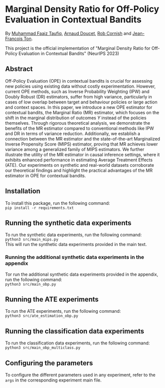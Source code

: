 # Marginal Density Ratio for Off-Policy Evaluation in Contextual Bandits

By [Muhammad Faaiz Taufiq](https://scholar.google.com/citations?user=oDL6ahoAAAAJ&hl=en), [Arnaud Doucet](https://scholar.google.com/citations?user=W4SZGV8AAAAJ&hl=en&oi=sra), [Rob Cornish](https://scholar.google.com/citations?user=ZDVQRN0AAAAJ&hl=en&oi=sra) and [Jean-Francois Ton](https://scholar.google.com/citations?user=WWVOu4kAAAAJ&hl=en&oi=sra).  

This project is the official implementation of "Marginal Density Ratio for Off-Policy Evaluation in Contextual Bandits" (NeurIPS 2023)

## Abstract
Off-Policy Evaluation (OPE) in contextual bandits is crucial for assessing new policies using existing data without costly experimentation. However, current OPE methods, such as Inverse Probability Weighting (IPW) and Doubly Robust (DR) estimators, suffer from high variance, particularly in cases of low overlap between target and behaviour policies or large action and context spaces. In this paper, we introduce a new OPE estimator for contextual bandits, the Marginal Ratio (MR) estimator, which focuses on the shift in the marginal distribution of outcomes $Y$ instead of the policies themselves. Through rigorous theoretical analysis, we demonstrate the benefits of the MR estimator compared to conventional methods like IPW and DR in terms of variance reduction. Additionally, we establish a connection between the MR estimator and the state-of-the-art Marginalized Inverse Propensity Score (MIPS) estimator, proving that MR achieves lower variance among a generalized family of MIPS estimators. We further illustrate the utility of the MR estimator in causal inference settings, where it exhibits enhanced performance in estimating Average Treatment Effects (ATE). Our experiments on synthetic and real-world datasets corroborate our theoretical findings and highlight the practical advantages of the MR estimator in OPE for contextual bandits.

## Installation
To install this package, run the following command:  
```pip install -r requirements.txt```

## Running the synthetic data experiments
To run the synthetic data experiments, run the following command:  
```python3 src/main_mips.py```  
This will run the synthetic data experiments provided in the main text.  

### Running the additional synthetic data experiments in the appendix
Tor run the additional synthetic data experiments provided in the appendix, run the following command:  
```python3 src/main_obp.py```  

## Running the ATE experiments
To run the ATE experiments, run the following command:  
```python3 src/ate_estimation_obp.py```  

## Running the classification data experiments
To run the classification data experiments, run the following command:  
```python3 src/main_obp_multiclass.py```  

## Configuring the parameters  
To configure the different parameters used in any experiment, refer to the ```args``` in the corresponding experiment main file.
